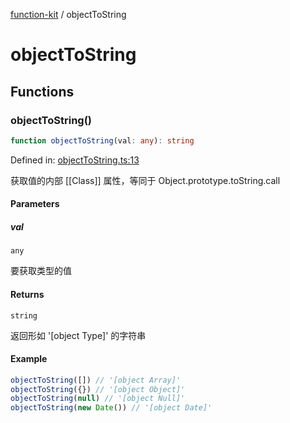 [function-kit](index.md) / objectToString

# objectToString

## Functions

### objectToString()

```ts
function objectToString(val: any): string
```

Defined in: [objectToString.ts:13](https://github.com/Xaviw/function-kit/blob/98b9f91b74d378f39744fe7ad3262547892c04f0/src/objectToString.ts#L13)

获取值的内部 [[Class]] 属性，等同于 Object.prototype.toString.call

#### Parameters

##### val

`any`

要获取类型的值

#### Returns

`string`

返回形如 '[object Type]' 的字符串

#### Example

```ts
objectToString([]) // '[object Array]'
objectToString({}) // '[object Object]'
objectToString(null) // '[object Null]'
objectToString(new Date()) // '[object Date]'
```
